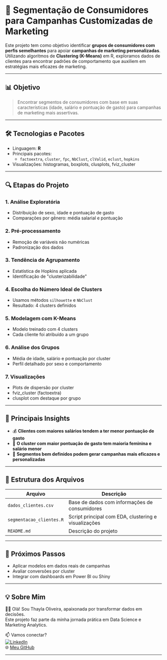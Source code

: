# 🎯 Segmentação de Consumidores para Campanhas Customizadas de Marketing

Este projeto tem como objetivo identificar **grupos de consumidores com perfis semelhantes** para apoiar **campanhas de marketing personalizadas**. Utilizando algoritmos de **Clustering (K-Means)** em R, exploramos dados de clientes para encontrar padrões de comportamento que auxiliem em estratégias mais eficazes de marketing.

---

## 📊 Objetivo

> Encontrar segmentos de consumidores com base em suas características (idade, salário e pontuação de gasto) para campanhas de marketing mais assertivas.

---

## 🛠️ Tecnologias e Pacotes

- Linguagem: **R**
- Principais pacotes:
  - `factoextra`, `cluster`, `fpc`, `NbClust`, `clValid`, `eclust`, `hopkins`
- Visualizações: histogramas, boxplots, clusplots, fviz_cluster

---

## 🔍 Etapas do Projeto

### 1. Análise Exploratória
- Distribuição de sexo, idade e pontuação de gasto
- Comparações por gênero: média salarial e pontuação

### 2. Pré-processamento
- Remoção de variáveis não numéricas
- Padronização dos dados

### 3. Tendência de Agrupamento
- Estatística de Hopkins aplicada
- Identificação de "clusterizabilidade"

### 4. Escolha do Número Ideal de Clusters
- Usamos métodos `silhouette` e `NbClust`
- Resultado: 4 clusters definidos

### 5. Modelagem com K-Means
- Modelo treinado com 4 clusters
- Cada cliente foi atribuído a um grupo

### 6. Análise dos Grupos
- Média de idade, salário e pontuação por cluster
- Perfil detalhado por sexo e comportamento

### 7. Visualizações
- Plots de dispersão por cluster
- fviz_cluster (factoextra)
- clusplot com destaque por grupo

---

## 📌 Principais Insights

- 💰 **Clientes com maiores salários tendem a ter menor pontuação de gasto**
- 👩 **O cluster com maior pontuação de gasto tem maioria feminina e salário menor**
- 🎯 **Segmentos bem definidos podem gerar campanhas mais eficazes e personalizadas**

---

## 📂 Estrutura dos Arquivos

| Arquivo                      | Descrição                                         |
|-----------------------------|---------------------------------------------------|
| `dados_clientes.csv`        | Base de dados com informações de consumidores     |
| `segmentacao_clientes.R`    | Script principal com EDA, clustering e visualizações |
| `README.md`                 | Descrição do projeto                              |

---

## 🚀 Próximos Passos

- Aplicar modelos em dados reais de campanhas
- Avaliar conversões por cluster
- Integrar com dashboards em Power BI ou Shiny

---

## 💡 Sobre Mim

👩‍💻 Olá! Sou Thayla Oliveira, apaixonada por transformar dados em decisões.  
Este projeto faz parte da minha jornada prática em Data Science e Marketing Analytics.

📫 Vamos conectar?  
[![LinkedIn](https://img.shields.io/badge/-LinkedIn-0A66C2?logo=linkedin&logoColor=white)](https://www.linkedin.com/in/thaylaoliveira)  
🌐 [Meu GitHub](https://github.com/ThaylaOliveira)

---
